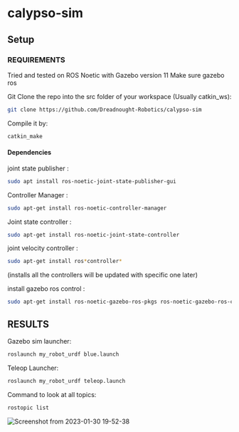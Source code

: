 # calypso-sim

## Setup

### REQUIREMENTS

Tried and tested on ROS Noetic with Gazebo version 11
Make sure gazebo ros 

Git Clone the repo into the src folder of your workspace (Usually catkin_ws):
```bash
git clone https://github.com/Dreadnought-Robotics/calypso-sim
```

Compile it by:
```bash
catkin_make
```

#### Dependencies

joint state publisher : 
```bash 
sudo apt install ros-noetic-joint-state-publisher-gui
```

Controller Manager : 
```bash
sudo apt-get install ros-noetic-controller-manager
```

Joint state controller : 
```bash
sudo apt-get install ros-noetic-joint-state-controller
```

joint velocity controller : 
```bash
sudo apt-get install ros*controller*
```
(installs all the controllers will be updated with specific one later)

install gazebo ros control : 
```bash
sudo apt-get install ros-noetic-gazebo-ros-pkgs ros-noetic-gazebo-ros-control
```

## RESULTS

Gazebo sim launcher:
```bash
roslaunch my_robot_urdf blue.launch
```

Teleop Launcher:
```bash
roslaunch my_robot_urdf teleop.launch 
```

Command to look at all topics:
```bash
rostopic list
```

![Screenshot from 2023-01-30 19-52-38](https://user-images.githubusercontent.com/61612220/215504191-294041a7-b356-403d-9ce7-ca4c2c893563.png)

